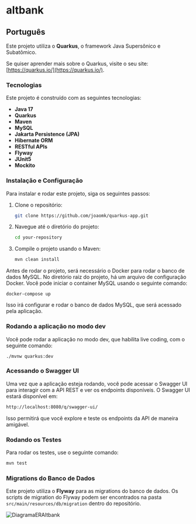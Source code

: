 # altbank

## Português

Este projeto utiliza o **Quarkus**, o framework Java Supersônico e Subatômico.

Se quiser aprender mais sobre o Quarkus, visite o seu site: [https://quarkus.io/](https://quarkus.io/).

### Tecnologias

Este projeto é construído com as seguintes tecnologias:

- **Java 17**
- **Quarkus**
- **Maven**
- **MySQL**
- **Jakarta Persistence (JPA)**
- **Hibernate ORM**
- **RESTful APIs**
- **Flyway**
- **JUnit5**
- **Mockito**

### Instalação e Configuração

Para instalar e rodar este projeto, siga os seguintes passos:

1. Clone o repositório:
    ```bash
    git clone https://github.com/joaomk/quarkus-app.git
    ```
2. Navegue até o diretório do projeto:
    ```bash
    cd your-repository
    ```

3. Compile o projeto usando o Maven:
    ```bash
    mvn clean install
    ```

Antes de rodar o projeto, será necessário o Docker para rodar o banco de dados MySQL. No diretório raiz do projeto, há um arquivo de configuração Docker. Você pode iniciar o container MySQL usando o seguinte comando:

```shell script
docker-compose up
```

Isso irá configurar e rodar o banco de dados MySQL, que será acessado pela aplicação.

### Rodando a aplicação no modo dev

Você pode rodar a aplicação no modo dev, que habilita live coding, com o seguinte comando:

```shell script
./mvnw quarkus:dev
```

### Acessando o Swagger UI

Uma vez que a aplicação esteja rodando, você pode acessar o Swagger UI para interagir com a API REST e ver os endpoints disponíveis. O Swagger UI estará disponível em:

```bash
http://localhost:8080/q/swagger-ui/
```

Isso permitirá que você explore e teste os endpoints da API de maneira amigável.

### Rodando os Testes

Para rodar os testes, use o seguinte comando:

```bash
mvn test
```

### Migrations do Banco de Dados

Este projeto utiliza o **Flyway** para as migrations do banco de dados. Os scripts de migration do Flyway podem ser encontrados na pasta `src/main/resources/db/migration` dentro do repositório.

![DiagramaERAltbank](https://github.com/user-attachments/assets/9ceda7a5-ded6-4da2-b2d3-9cadeadf902d)

